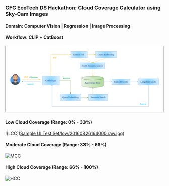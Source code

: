 ### GFG EcoTech DS Hackathon: Cloud Coverage Calculator using Sky-Cam Images

#### Domain: Computer Vision | Regression | Image Processing

#### Workflow: CLIP + CatBoost

![Workflow](https://raw.githubusercontent.com/mykeysid10/Invoice-PDF-QnA-System/main/Workflow.PNG)

#### Low Cloud Coverage (Range: 0% - 33%)

![LCC]([Sample UI Test Set/low/20160826164000.raw.jpg](https://raw.githubusercontent.com/mykeysid10/EcoTech-Data-Science-GfG-Hackathon-Cloud-Coverage-Calculator/main/Sample_UI_Test_Set/low/20160826164000.raw.jpg?token=GHSAT0AAAAAAB2UK7QA2TTVM3L72WH23ZRAZIDGXHQ))

#### Moderate Cloud Coverage (Range: 33% - 66%)

![MCC](https://raw.githubusercontent.com/mykeysid10/EcoTech-Data-Science-GfG-Hackathon-Cloud-Coverage-Calculator/main/Sample_UI_Test_Set/moderate/20160902133000.raw.jpg?token=GHSAT0AAAAAAB2UK7QA4GR2DSZ4TVR6Y3UMZIDGWZQ)

#### High Cloud Coverage (Range: 66% - 100%)

![HCC](https://raw.githubusercontent.com/mykeysid10/EcoTech-Data-Science-GfG-Hackathon-Cloud-Coverage-Calculator/main/Sample_UI_Test_Set/high/20180616130000.raw.jpg?token=GHSAT0AAAAAAB2UK7QBMXHHLC7PMQDZOO4SZIDGWMQ)
